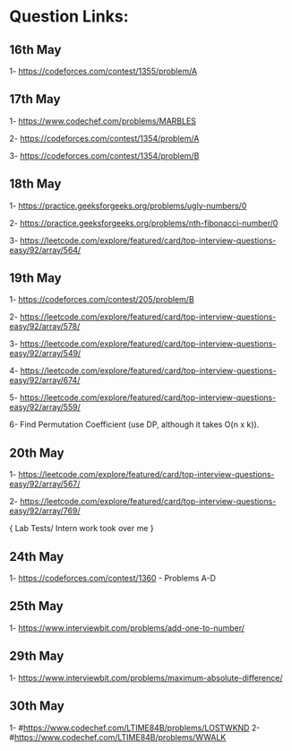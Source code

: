 # Question Links:
## 16th May
1- https://codeforces.com/contest/1355/problem/A
## 17th May
1- https://www.codechef.com/problems/MARBLES

2- https://codeforces.com/contest/1354/problem/A

3- https://codeforces.com/contest/1354/problem/B
## 18th May
1- https://practice.geeksforgeeks.org/problems/ugly-numbers/0

2- https://practice.geeksforgeeks.org/problems/nth-fibonacci-number/0

3- https://leetcode.com/explore/featured/card/top-interview-questions-easy/92/array/564/
## 19th May
1- https://codeforces.com/contest/205/problem/B

2- https://leetcode.com/explore/featured/card/top-interview-questions-easy/92/array/578/

3- https://leetcode.com/explore/featured/card/top-interview-questions-easy/92/array/549/

4- https://leetcode.com/explore/featured/card/top-interview-questions-easy/92/array/674/

5- https://leetcode.com/explore/featured/card/top-interview-questions-easy/92/array/559/

6- Find Permutation Coefficient (use DP, although it takes O(n x k)).
## 20th May
1- https://leetcode.com/explore/featured/card/top-interview-questions-easy/92/array/567/

2- https://leetcode.com/explore/featured/card/top-interview-questions-easy/92/array/769/

{ Lab Tests/ Intern work took over me }
## 24th May
1- https://codeforces.com/contest/1360 - Problems A-D
## 25th May
1- https://www.interviewbit.com/problems/add-one-to-number/
## 29th May
1- https://www.interviewbit.com/problems/maximum-absolute-difference/
## 30th May
1- #https://www.codechef.com/LTIME84B/problems/LOSTWKND
2- #https://www.codechef.com/LTIME84B/problems/WWALK

